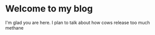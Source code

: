 # Welcome to my blog

I'm glad you are here. I plan to talk about how cows release too much methane

